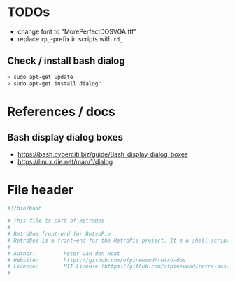 # TODOs
- change font to "MorePerfectDOSVGA.ttf"
- replace `rp_`-prefix in scripts with `rd_`

## Check / install bash dialog
``` bash
> sudo apt-get update
> sudo apt-get install dialog"
```

# References / docs
## Bash display dialog boxes
- https://bash.cyberciti.biz/guide/Bash_display_dialog_boxes
- https://linux.die.net/man/1/dialog

# File header
``` bash
#!/bin/bash

# This file is part of RetroDos
#
# RetroDos front-end for RetroPie
# RetroDos is a front-end for the RetroPie project. It's a shell script to display menus.
#
# Author:         Peter van den Hout
# Website:        https://github.com/ofpinewood/retro-dos
# License:        MIT License (https://github.com/ofpinewood/retro-dos/master/LICENSE.md)
#
```
